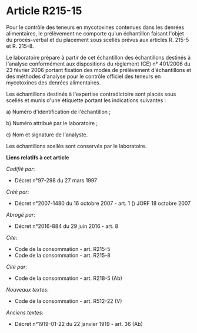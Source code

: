 # Article R215-15

Pour le contrôle des teneurs en mycotoxines contenues dans les denrées alimentaires, le prélèvement ne comporte qu'un
échantillon faisant l'objet du procès-verbal et du placement sous scellés prévus aux articles R. 215-5 et R. 215-8. 

Le laboratoire prépare à partir de cet échantillon des échantillons destinés à l'analyse conformément aux dispositions du
règlement (CE) n° 401/2006 du 23 février 2006 portant fixation des modes de prélèvement d'échantillons et des méthodes
d'analyse pour le contrôle officiel des teneurs en mycotoxines des denrées alimentaires. 

Les échantillons destinés à l'expertise contradictoire sont placés sous scellés et munis d'une étiquette portant les
indications suivantes : 

a) Numéro d'identification de l'échantillon ; 

b) Numéro attribué par le laboratoire ; 

c) Nom et signature de l'analyste. 

Les échantillons scellés sont conservés par le laboratoire.

**Liens relatifs à cet article**

_Codifié par_:

  - Décret n°97-298 du 27 mars 1997

_Créé par_:

  - Décret n°2007-1480 du 16 octobre 2007 - art. 1 () JORF 18 octobre 2007

_Abrogé par_:

  - Décret n°2016-884 du 29 juin 2016 - art. 8

_Cite_:

  - Code de la consommation - art. R215-5
  - Code de la consommation - art. R215-8

_Cité par_:

  - Code de la consommation - art. R218-5 (Ab)

_Nouveaux textes_:

  - Code de la consommation - art. R512-22 (V)

_Anciens textes_:

  - Décret n°1919-01-22 du 22 janvier 1919 - art. 36 (Ab)
